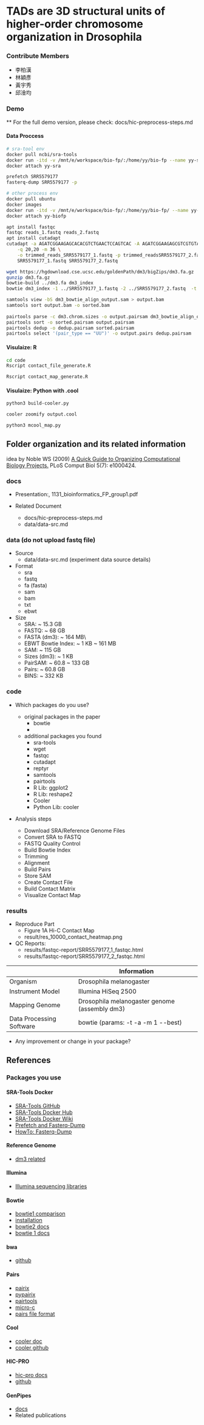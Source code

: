 # TADs are 3D structural units of higher-order chromosome organization in Drosophila

### Contribute Members
* 李柏漢
* 林穎彥
* 黃宇秀
* 邱淦均

### Demo 

** For the full demo version, please check: docs/hic-preprocess-steps.md

#### Data Proccess

```bash
# sra-tool env
docker pull ncbi/sra-tools
docker run -itd -v /mnt/e/workspace/bio-fp/:/home/yy/bio-fp --name yy-sra ncbi/sra-tools
docker attach yy-sra 

prefetch SRR5579177
fasterq-dump SRR5579177 -p

# other process env
docker pull ubuntu
docker images
docker run -itd -v /mnt/e/workspace/bio-fp/:/home/yy/bio-fp/ --name yy-biofp ubuntu
docker attach yy-biofp

apt install fastqc
fastqc reads_1.fastq reads_2.fastq
apt install cutadapt
cutadapt -a AGATCGGAAGAGCACACGTCTGAACTCCAGTCAC -A AGATCGGAAGAGCGTCGTGTAGGGAAAGAGTGT \
    -q 20,20 -m 36 \
    -o trimmed_reads_SRR5579177_1.fastq -p trimmed_readsSRR5579177_2.fastq \
    SRR5579177_1.fastq SRR5579177_2.fastq

wget https://hgdownload.cse.ucsc.edu/goldenPath/dm3/bigZips/dm3.fa.gz
gunzip dm3.fa.gz
bowtie-build ../dm3.fa dm3_index
bowtie dm3_index -1 ../SRR5579177_1.fastq -2 ../SRR5579177_2.fastq  -t -a -m 1 --best -S dm3_bowtie_align_output.sam

samtools view -bS dm3_bowtie_align_output.sam > output.bam
samtools sort output.bam -o sorted.bam
    
pairtools parse -c dm3.chrom.sizes -o output.pairsam dm3_bowtie_align_output.sam
pairtools sort -o sorted.pairsam output.pairsam
pairtools dedup -o dedup.pairsam sorted.pairsam
pairtools select '(pair_type == "UU")' -o output.pairs dedup.pairsam
```

#### Visulaize: R

```bash
cd code
Rscript contact_file_generate.R

Rscript contact_map_generate.R 
```

#### Visulaize: Python with .cool

```bash
python3 build-cooler.py

cooler zoomify output.cool

python3 mcool_map.py
```

## Folder organization and its related information

idea by Noble WS (2009) [A Quick Guide to Organizing Computational Biology Projects.](https://journals.plos.org/ploscompbiol/article?id=10.1371/journal.pcbi.1000424) PLoS Comput Biol 5(7): e1000424.

### docs

* Presentation:, 1131_bioinformatics_FP_group1.pdf
  
* Related Document
  * docs/hic-preprocess-steps.md
  * data/data-src.md

### data (do not upload fastq file)

* Source
  * data/data-src.md (experiment data source details)
* Format
  * sra
  * fastq
  * fa (fasta)
  * sam
  * bam
  * txt
  * ebwt
* Size
  * SRA: ~ 15.3 GB
  * FASTQ: ~ 68 GB
  * FASTA (dm3): ~ 164 MB\
  * EBWT Bowtie Index: ~ 1 KB ~ 161 MB
  * SAM: ~ 115 GB
  * Sizes (dm3): ~ 1 KB
  * PairSAM: ~ 60.8 ~ 133 GB
  * Pairs: ~ 60.8 GB
  * BINS: ~ 332 KB
  

### code

* Which packages do you use? 
  * original packages in the paper
    * bowtie
    * 
  * additional packages you found
    * sra-tools 
    * wget
    * fastqc
    * cutadapt
    * reptyr
    * samtools
    * pairtools
    * R Lib: ggplot2
    * R Lib: reshape2
    * Cooler
    * Python Lib: cooler
    
* Analysis steps
  * Download SRA/Reference Genome Files
  * Convert SRA to FASTQ
  * FASTQ Quality Control
  * Build Bowtie Index
  * Trimming
  * Alignment
  * Build Pairs
  * Store SAM
  * Create Contact File
  * Build Contact Matrix
  * Visualize Contact Map
  
### results

* Reproduce Part
  * Figure 1A Hi-C Contact Map
  * result/res_10000_contact_heatmap.png
* QC Reports:
  * results/fastqc-report/SRR5579177_1_fastqc.html
  * results/fastqc-report/SRR5579177_2_fastqc.html
  
|                          | Information                                   |
|--------------------------|-----------------------------------------------|
| Organism                 | Drosophila melanogaster                       |
| Instrument Model         | Illumina HiSeq 2500                           |
| Mapping Genome           | Drosophila melanogaster genome (assembly dm3) |
| Data Processing Software | bowtie (params: -t -a -m 1 --best)            |

* Any improvement or change in your package?

## References

### Packages you use

#### SRA-Tools Docker

* [SRA-Tools GitHub](https://github.com/ncbi/sra-tools)
* [SRA-Tools Docker Hub](https://hub.docker.com/r/ncbi/sra-tools)
* [SRA-Tools Docker Wiki](https://github.com/ncbi/sra-tools/wiki/SRA-tools-docker)
* [Prefetch and Fasterq-Dump](https://github.com/ncbi/sra-tools/wiki/08.-prefetch-and-fasterq-dump)
* [HowTo: Fasterq-Dump](https://github.com/ncbi/sra-tools/wiki/HowTo:-fasterq-dump)

#### Reference Genome
* [dm3 related](https://hgdownload.soe.ucsc.edu/goldenPath/dm3/bigZips/)

#### Illumina

* [Illumina sequencing libraries](https://teichlab.github.io/scg_lib_structs/methods_html/Illumina.html)

#### Bowtie
* [bowtie1 comparison](https://rnnh.github.io/bioinfo-notebook/docs/bowtie2.html#differences-between-bowtie-and-bowtie2)
* [installation](https://www.metagenomics.wiki/tools/bowtie2/install)
* [bowtie2 docs](https://bowtie-bio.sourceforge.net/bowtie2/manual.shtml#the-bowtie2-aligner)
* [bowtie 1 docs](https://bowtie-bio.sourceforge.net/manual.shtml#the-bowtie-inspect-index-inspector)

#### bwa

* [github](https://github.com/lh3/bwa#multihit)

#### Pairs

* [pairix](https://github.com/4dn-dcic/pairix)
* [pypairix](https://pypi.org/project/pypairix/0.1.0/)
* [pairtools](https://pairtools.readthedocs.io/en/latest/cli_tools.html)
* [micro-c](https://micro-c.readthedocs.io/en/latest/contact_map.html#from-pairs-to-cooler-contact-matrix)
* [pairs file format](https://github.com/4dn-dcic/pairix/blob/master/pairs_format_specification.md)

#### Cool
* [cooler doc](https://cooler.readthedocs.io/en/stable/cli.html)
* [cooler github](https://github.com/open2c/cooler/tree/master/docs)

#### HIC-PRO
* [hic-pro docs](https://github.com/nservant/HiC-Pro/blob/master/doc)
* [github](https://github.com/nservant/HiC-Pro)

#### GenPipes
* [docs](https://genpipes.readthedocs.io/en/genpipes-v-3.6.2/user_guide/pipelines/gp_hicseq.html)
* Related publications

